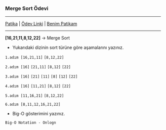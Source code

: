 ### Merge Sort Ödevi

---

[Patika](https://app.patika.dev/) | [Ödev Linki](https://app.patika.dev/courses/veri-yapilari-ve-algoritmalar/merge-sort-proje) | [Benim Patikam](https://app.patika.dev/suna)

---



**[16,21,11,8,12,22]** -> Merge Sort

- Yukarıdaki dizinin sort türüne göre aşamalarını yazınız.

`1.adım [16,21,11]` `[8,12,22]`

`2.adım [16]` `[21,11]` `[8,12]` `[22]`

`3.adım [16]` `[21]` `[11]` `[8]` `[12]` `[22]`

`4.adım [16]` `[11,21]` `[8,12]` `[22]`

`5.adım [11,16,21]` `[8,12,22]`

`6.adım [8,11,12,16,21,22]`





- Big-O gösterimini yazınız.

`Big-O Notation - Onlogn`

